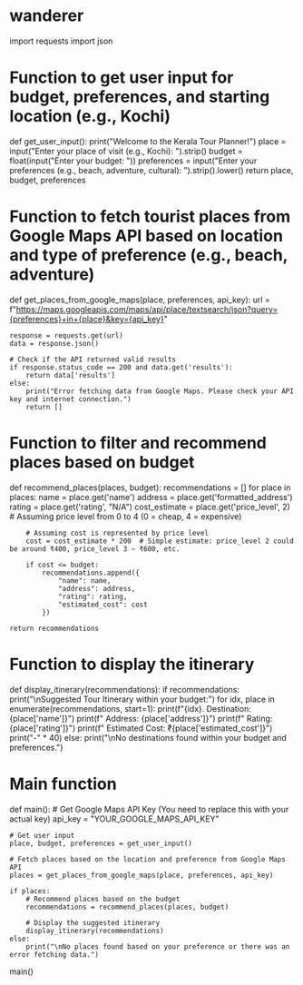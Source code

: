 # wanderer
import requests
import json

# Function to get user input for budget, preferences, and starting location (e.g., Kochi)
def get_user_input():
    print("Welcome to the Kerala Tour Planner!")
    place = input("Enter your place of visit (e.g., Kochi): ").strip()
    budget = float(input("Enter your budget: "))
    preferences = input("Enter your preferences (e.g., beach, adventure, cultural): ").strip().lower()
    return place, budget, preferences

# Function to fetch tourist places from Google Maps API based on location and type of preference (e.g., beach, adventure)
def get_places_from_google_maps(place, preferences, api_key):
    url = f"https://maps.googleapis.com/maps/api/place/textsearch/json?query={preferences}+in+{place}&key={api_key}"
    
    response = requests.get(url)
    data = response.json()
    
    # Check if the API returned valid results
    if response.status_code == 200 and data.get('results'):
        return data['results']
    else:
        print("Error fetching data from Google Maps. Please check your API key and internet connection.")
        return []

# Function to filter and recommend places based on budget
def recommend_places(places, budget):
    recommendations = []
    for place in places:
        name = place.get('name')
        address = place.get('formatted_address')
        rating = place.get('rating', "N/A")
        cost_estimate = place.get('price_level', 2)  # Assuming price level from 0 to 4 (0 = cheap, 4 = expensive)
        
        # Assuming cost is represented by price level
        cost = cost_estimate * 200  # Simple estimate: price_level 2 could be around ₹400, price_level 3 ~ ₹600, etc.
        
        if cost <= budget:
            recommendations.append({
                "name": name,
                "address": address,
                "rating": rating,
                "estimated_cost": cost
            })
    
    return recommendations

# Function to display the itinerary
def display_itinerary(recommendations):
    if recommendations:
        print("\nSuggested Tour Itinerary within your budget:")
        for idx, place in enumerate(recommendations, start=1):
            print(f"{idx}. Destination: {place['name']}")
            print(f"   Address: {place['address']}")
            print(f"   Rating: {place['rating']}")
            print(f"   Estimated Cost: ₹{place['estimated_cost']}")
            print("-" * 40)
    else:
        print("\nNo destinations found within your budget and preferences.")

# Main function
def main():
    # Get Google Maps API Key (You need to replace this with your actual key)
    api_key = "YOUR_GOOGLE_MAPS_API_KEY"
    
    # Get user input
    place, budget, preferences = get_user_input()
    
    # Fetch places based on the location and preference from Google Maps API
    places = get_places_from_google_maps(place, preferences, api_key)
    
    if places:
        # Recommend places based on the budget
        recommendations = recommend_places(places, budget)
        
        # Display the suggested itinerary
        display_itinerary(recommendations)
    else:
        print("\nNo places found based on your preference or there was an error fetching data.")


main()
